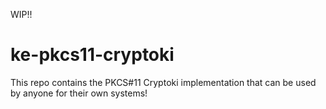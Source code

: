 WIP!!

# ke-pkcs11-cryptoki
This repo contains the PKCS#11 Cryptoki implementation that can be used by anyone for their own systems!
